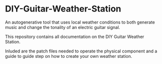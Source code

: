 # DIY-Guitar-Weather-Station

An autogenerative tool that uses local weather conditions to both generate music and change the tonality of an electric guitar signal. 

This repository contains all documentation on the DIY Guitar Weather Station.

Inluded are the patch files needed to operate the physical component and a guide to guide step on how to create your own weather station. 
